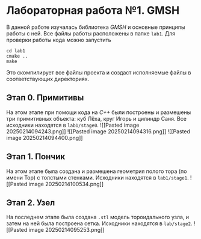 # Лабораторная работа №1. GMSH
В данной работе изучалась библиотека *GMSH* и основные принципы работы с ней. Все файлы работы расположены в папке `lab1`. Для проверки работы кода можно запустить
```shell
cd lab1
cmake ..
make
```
Это скомпилирует все файлы проекта и создаст исполняемые файлы в соответствующих директориях.
## Этап 0. Примитивы
На этом этапе при помощи кода на *C++* были построены и размешены три примитивных объекта: куб Лёха, круг Игорь и цилиндр Саня. Все исходники находятся в `lab1/stage0`.
![[Pasted image 20250214094243.png]]
![[Pasted image 20250214094316.png]]
![[Pasted image 20250214094400.png]]

## Этап 1. Пончик
На этом этапе была создана и размешена геометрия полого тора (по имени Тор) с толстыми стенками. Исходники находятся в `lab1/stage1`.
![[Pasted image 20250214100534.png]]

## Этап 2. Узел
На последнем этапе была создана `.stl` модель тороидального узла, и затем на ней была построена сетка. Исходники находятся в `lab/stage2`.
![[Pasted image 20250214095253.png]]